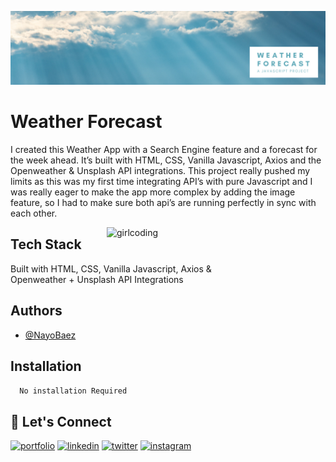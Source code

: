 [![MasterHead](https://raw.githubusercontent.com/NayoBaez/My-Weather-App/main/GITHUB%20README%20BANNER%20-%20WEATHER-JS.png)](https://nayobaez.com)

# Weather Forecast

I created this Weather App with a Search Engine feature and a forecast for the week ahead. It’s built with HTML, CSS, Vanilla Javascript, Axios and the Openweather & Unsplash API integrations. This project really pushed my limits as this was my first time integrating API’s with pure Javascript and I was really eager to make the app more complex by adding the image feature, so I had to make sure both api’s are running perfectly in sync with each other.

<img align="right" alt="girlcoding" width="350" src="http://nayobaez.com/images/Javascript-weather.png"></img>


## Tech Stack

Built with HTML, CSS, Vanilla Javascript, Axios & <br>
Openweather + Unsplash API Integrations


## Authors

- [@NayoBaez](https://www.github.com/nayobaez)


## Installation


```bash
  No installation Required
```
    
## 🔗 Let's Connect
[![portfolio](https://img.shields.io/badge/my_portfolio-000?style=for-the-badge&logo=ko-fi&logoColor=white)](https://nayobaez.com/)
[![linkedin](https://img.shields.io/badge/linkedin-0A66C2?style=for-the-badge&logo=linkedin&logoColor=white)](https://www.linkedin.com/nayobaezfeliz)
[![twitter](https://img.shields.io/badge/twitter-1DA1F2?style=for-the-badge&logo=twitter&logoColor=white)](https://twitter.com/nayobaez)
[![instagram](https://img.shields.io/badge/instagram-DE3C7C?style=for-the-badge&logo=instagram&logoColor=white)](https://instagram.com/nayobaez)

